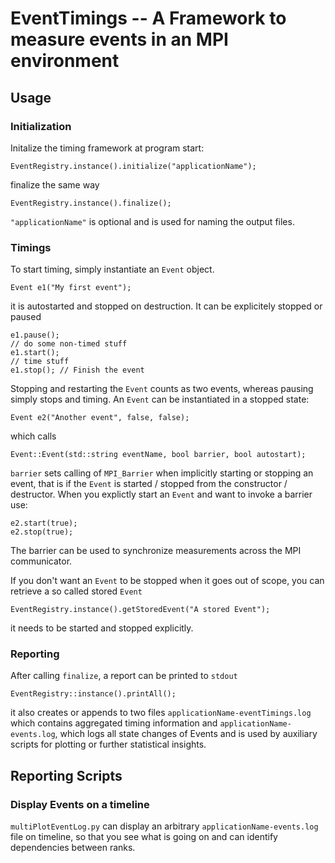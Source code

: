 # EventTimings -- A Framework to measure events in an MPI environment

## Usage

### Initialization
Initalize the timing framework at program start:
```
EventRegistry.instance().initialize("applicationName");
```
finalize the same way
```
EventRegistry.instance().finalize();
```
`"applicationName"` is optional and is used for naming the output files.

### Timings
To start timing, simply instantiate an `Event` object.
```
Event e1("My first event");
```
it is autostarted and stopped on destruction. It can be explicitely stopped or paused
```
e1.pause();
// do some non-timed stuff
e1.start();
// time stuff
e1.stop(); // Finish the event
```
Stopping and restarting the `Event` counts as two events, whereas pausing simply stops and timing.
An `Event` can be instantiated in a stopped state:
```
Event e2("Another event", false, false);
```
which calls
```
Event::Event(std::string eventName, bool barrier, bool autostart);
```
`barrier` sets calling of `MPI_Barrier` when implicitly starting or stopping an event, that is if the `Event` is started / stopped from the constructor / destructor.
When you explictly start an `Event` and want to invoke a barrier use:
```
e2.start(true);
e2.stop(true);
```
The barrier can be used to synchronize measurements across the MPI communicator.

If you don't want an `Event` to be stopped when it goes out of scope, you can retrieve a so called stored `Event`
```
EventRegistry.instance().getStoredEvent("A stored Event");
```
it needs to be started and stopped explicitly.

### Reporting
After calling `finalize`, a report can be printed to `stdout`
```
EventRegistry::instance().printAll();
```
it also creates or appends to two files `applicationName-eventTimings.log` which contains aggregated timing information and `applicationName-events.log`, which logs all state changes of Events and is used by auxiliary scripts for plotting or further statistical insights. 

## Reporting Scripts
### Display Events on a timeline
`multiPlotEventLog.py` can display an arbitrary `applicationName-events.log` file on timeline, so that you see what is going on and can identify dependencies between ranks.
